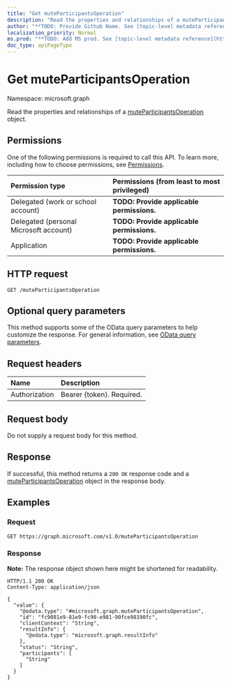 ```yaml
---
title: "Get muteParticipantsOperation"
description: "Read the properties and relationships of a muteParticipantsOperation object."
author: "**TODO: Provide Github Name. See [topic-level metadata reference](https://msgo.azurewebsites.net/add/document/guidelines/metadata.html#topic-level-metadata)**"
localization_priority: Normal
ms.prod: "**TODO: Add MS prod. See [topic-level metadata reference](https://msgo.azurewebsites.net/add/document/guidelines/metadata.html#topic-level-metadata)**"
doc_type: apiPageType
---
```


# Get muteParticipantsOperation
Namespace: microsoft.graph



Read the properties and relationships of a [muteParticipantsOperation](../resources/muteparticipantsoperation.md) object.

## Permissions
One of the following permissions is required to call this API. To learn more, including how to choose permissions, see [Permissions](/graph/permissions-reference).

|Permission type|Permissions (from least to most privileged)|
|:---|:---|
|Delegated (work or school account)|**TODO: Provide applicable permissions.**|
|Delegated (personal Microsoft account)|**TODO: Provide applicable permissions.**|
|Application|**TODO: Provide applicable permissions.**|

## HTTP request

<!-- {
  "blockType": "ignored"
}
-->
``` http
GET /muteParticipantsOperation
```

## Optional query parameters
This method supports some of the OData query parameters to help customize the response. For general information, see [OData query parameters](/graph/query-parameters).

## Request headers
|Name|Description|
|:---|:---|
|Authorization|Bearer {token}. Required.|

## Request body
Do not supply a request body for this method.

## Response

If successful, this method returns a `200 OK` response code and a [muteParticipantsOperation](../resources/muteparticipantsoperation.md) object in the response body.

## Examples

### Request
<!-- {
  "blockType": "request",
  "name": "get_muteparticipantsoperation"
}
-->
``` http
GET https://graph.microsoft.com/v1.0/muteParticipantsOperation
```


### Response
**Note:** The response object shown here might be shortened for readability.
<!-- {
  "blockType": "response",
  "truncated": true,
  "@odata.type": "microsoft.graph.muteParticipantsOperation"
}
-->
``` http
HTTP/1.1 200 OK
Content-Type: application/json

{
  "value": {
    "@odata.type": "#microsoft.graph.muteParticipantsOperation",
    "id": "fc9081e9-81e9-fc90-e981-90fce98190fc",
    "clientContext": "String",
    "resultInfo": {
      "@odata.type": "microsoft.graph.resultInfo"
    },
    "status": "String",
    "participants": [
      "String"
    ]
  }
}
```

